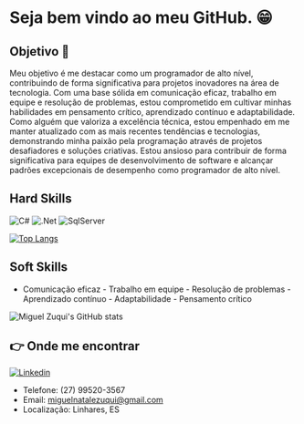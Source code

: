 # Seja bem vindo ao meu GitHub. 😁

## Objetivo 🚀
Meu objetivo é me destacar como um programador de alto nível, contribuindo de forma significativa para projetos inovadores na área de tecnologia. Com uma base sólida em comunicação eficaz, trabalho em equipe e resolução de problemas, estou comprometido em cultivar minhas habilidades em pensamento crítico, aprendizado contínuo e adaptabilidade. Como alguém que valoriza a excelência técnica, estou empenhado em me manter atualizado com as mais recentes tendências e tecnologias, demonstrando minha paixão pela programação através de projetos desafiadores e soluções criativas. Estou ansioso para contribuir de forma significativa para equipes de desenvolvimento de software e alcançar padrões excepcionais de desempenho como programador de alto nível.





## Hard Skills
![C#](https://img.shields.io/badge/C%23-239120?style=for-the-badge&logo=c-sharp&logoColor=white) ![.Net](https://img.shields.io/badge/.NET-512BD4?style=for-the-badge&logo=dotnet&logoColor=white)  ![SqlServer](https://img.shields.io/badge/Microsoft_SQL_Server-CC2927?style=for-the-badge&logo=microsoft-sql-server&logoColor=white)  

[![Top Langs](https://github-readme-stats.vercel.app/api/top-langs/?username=miguel-n-zuqui)](https://github.com/anuraghazra/github-readme-stats)



## Soft Skills
- Comunicação eficaz - Trabalho em equipe - Resolução de problemas - Aprendizado contínuo - Adaptabilidade - Pensamento crítico

![Miguel Zuqui's GitHub stats](https://github-readme-stats.vercel.app/api?username=miguel-n-zuqui&show_icons=true&theme=transparent)

## 👉  Onde me encontrar 

[![Linkedin](https://img.shields.io/badge/LinkedIn-0077B5?style=for-the-badge&logo=linkedin&logoColor=white)](https://www.linkedin.com/in/miguel-natale-zuqui-182076286/)

- Telefone: (27) 99520-3567
- Email: miguelnatalezuqui@gmail.com
- Localização: Linhares, ES
